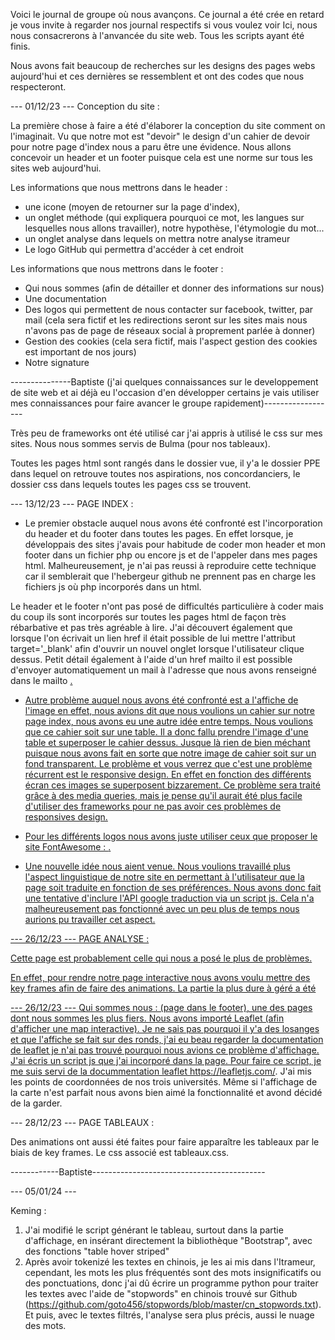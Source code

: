 

Voici le journal de groupe où nous avançons. Ce journal a été crée en retard je vous invite à regarder nos journal respectifs si vous voulez voir
Ici, nous nous consacrerons à l'anvancée du site web. Tous les scripts ayant été finis.

Nous avons fait beaucoup de recherches sur les designs des pages webs aujourd'hui et ces dernières se ressemblent et ont des codes que nous respecteront.

--- 01/12/23 ---
Conception du site :

La première chose à faire a été d'élaborer la conception du site comment on l'imaginait. Vu que notre mot est "devoir" le design d'un cahier de devoir pour notre page d'index nous a paru être une évidence.
Nous allons concevoir un header et un footer puisque cela est une norme sur tous les sites web aujourd'hui.

Les informations que nous mettrons dans le header :
- une icone (moyen de retourner sur la page d'index),
- un onglet méthode (qui expliquera pourquoi ce mot, les langues sur lesquelles nous allons travailler), notre hypothèse, l'étymologie du mot...
- un onglet analyse dans lequels on mettra notre analyse itrameur
- Le logo GitHub qui permettra d'accéder à cet endroit

Les informations que nous mettrons dans le footer :
- Qui nous sommes (afin de détailler et donner des informations sur nous)
- Une documentation
- Des logos qui permettent de nous contacter sur facebook, twitter, par mail (cela sera fictif et les redirections seront sur les sites mais nous n'avons pas de page de réseaux social à proprement parlée à donner)
- Gestion des cookies (cela sera fictif, mais l'aspect gestion des cookies est important de nos jours)
- Notre signature

---------------Baptiste (j'ai quelques connaissances sur le developpement de site web et ai déjà eu l'occasion d'en développer certains je vais utiliser mes connaissances pour faire avancer le groupe rapidement)------------------

Très peu de frameworks ont été utilisé car j'ai appris à utilisé le css sur mes sites. Nous nous sommes servis de Bulma (pour nos tableaux).

Toutes les pages html sont rangés dans le dossier vue, il y'a le dossier PPE dans lequel on retrouve toutes nos aspirations, nos concordanciers, le dossier css dans lequels toutes les pages css se trouvent.

--- 13/12/23 ---
PAGE INDEX :

- Le premier obstacle auquel nous avons été confronté est l'incorporation du header et du footer dans toutes les pages. En effet lorsque, je développais des sites j'avais pour habitude de coder mon header et mon footer dans un fichier
php ou encore js et de l'appeler dans mes pages html. Malheureusement, je n'ai pas reussi à reproduire cette technique car il semblerait que l'hebergeur github ne prennent pas en charge les fichiers js où php incorporés dans un html.

Le header et le footer n'ont pas posé de difficultés particulière à coder mais du coup ils sont incorporés sur toutes les pages html de façon très rébarbative et pas très agréable à lire.
J'ai découvert également que lorsque l'on écrivait un lien href il était possible de lui mettre l'attribut target='_blank' afin d'ouvrir un nouvel onglet lorsque l'utilisateur clique dessus.
Petit détail également à l'aide d'un href mailto il est possible d'envoyer automatiquement un mail à l'adresse que nous avons renseigné dans le mailto <a href="mailto:projetPPE2023BMK@gmail.com">.


- Autre problème auquel nous avons été confronté est a l'affiche de l'image en effet, nous avions dit que nous voulions un cahier sur notre page index, nous avons eu une autre idée entre temps. Nous voulions que ce cahier soit sur une table.
Il a donc fallu prendre l'image d'une table et superposer le cahier dessus. Jusque là rien de bien méchant puisque nous avons fait en sorte que notre image de cahier soit sur un fond transparent.
Le problème et vous verrez que c'est une problème récurrent est le responsive design. En effet en fonction des différents écran ces images se superposent bizzarement. Ce problème sera traité grâce à des media queries, mais je pense
qu'il aurait été plus facile d'utiliser des frameworks pour ne pas avoir ces problèmes de responsives design.

- Pour les différents logos nous avons juste utiliser ceux que proposer le site FontAwesome :    <link rel="stylesheet" href="https://cdnjs.cloudflare.com/ajax/libs/font-awesome/6.0.0/css/all.min.css">.

- Une nouvelle idée nous aient venue. Nous voulions travaillé plus l'aspect linguistique de notre site en permettant à l'utilisateur que la page soit traduite en fonction de ses préférences. Nous avons donc fait une tentative
d'inclure l'API google traduction via un script js. Cela n'a malheureusement pas fonctionné avec un peu plus de temps nous aurions pu travailler cet aspect.


--- 26/12/23 ---
PAGE ANALYSE :

Cette page est probablement celle qui nous a posé le plus de problèmes.

En effet, pour rendre notre page interactive nous avons voulu mettre des key frames afin de faire des animations.
La partie la plus dure à géré a été

--- 26/12/23 ---
Qui sommes nous : (page dans le footer), une des pages dont nous sommes les plus fiers. Nous avons importé Leaflet (afin d'afficher une map interactive). Je ne sais pas pourquoi il y'a des losanges et que l'affiche se fait sur des ronds, j'ai eu beau regarder la documentation de leaflet je n'ai pas trouvé pourquoi nous avions ce problème d'affichage. J'ai écris un script js que j'ai incorporé dans la page. Pour faire ce script, je me suis servi de la docummentation leaflet https://leafletjs.com/. J'ai mis les points de coordonnées de nos trois universités. Même si l'affichage de la carte n'est parfait nous avons bien aimé la fonctionnalité et avond décidé de la garder.

--- 28/12/23 ---
PAGE TABLEAUX :

Des animations ont aussi été faites pour faire apparaître les tableaux par le biais de key frames. Le css associé est tableaux.css.


------------Baptiste-------------------------------------------

--- 05/01/24 ---

Keming :

1. J'ai modifié le script générant le tableau, surtout dans la partie d'affichage, en insérant directement la bibliothèque "Bootstrap", avec des fonctions "table hover striped"
2. Après avoir tokenizé les textes en chinois, je les ai mis dans l'Itrameur, cependant, les mots les plus fréquentés sont des mots insignificatifs ou des ponctuations, donc j'ai dû écrire un programme python pour traiter les textes avec l'aide de "stopwords" en chinois trouvé sur Github (https://github.com/goto456/stopwords/blob/master/cn_stopwords.txt). Et puis, avec le textes filtrés, l'analyse sera plus précis, aussi le nuage des mots.
